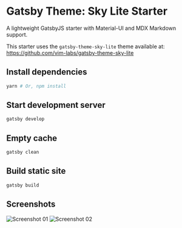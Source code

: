 # Gatsby Theme: Sky Lite Starter

A lightweight GatsbyJS starter with Material-UI and MDX Markdown support.

This starter uses the `gatsby-theme-sky-lite` theme available at:
https://github.com/vim-labs/gatsby-theme-sky-lite

## Install dependencies

```bash
yarn # Or, npm install
```

## Start development server

```bash
gatsby develop
```

## Empty cache

```bash
gatsby clean
```

## Build static site

```bash
gatsby build
```

## Screenshots

![Screenshot 01](https://user-images.githubusercontent.com/25379378/69301759-30e88480-0bcc-11ea-917d-cf3e50365b61.png)
![Screenshot 02](https://user-images.githubusercontent.com/25379378/69301760-30e88480-0bcc-11ea-9ba7-5593740590d3.png)
